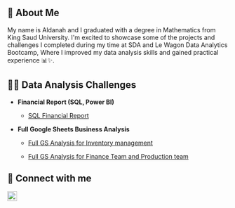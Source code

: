 
<h2> 🚀 About Me </h2>
My name is Aldanah and I graduated with a degree in Mathematics from King Saud University.
I'm excited to showcase some of the projects and challenges I completed during my time at SDA and Le Wagon Data Analytics Bootcamp,
Where I improved my data analysis skills and gained practical experience 📊✨.


<h2>👨‍💻 Data Analysis Challenges</h2>

- <b>Financial Report (SQL, Power BI)  </b>

  - [SQL Financial Report](https://github.com/Aldanah1/SQL-Financial-Report/tree/main)

- <b>Full Google Sheets Business Analysis </b>
    
   - [Full GS Analysis for Inventory management](https://docs.google.com/spreadsheets/d/1DoDcpn1WqO_Ah2jBdKHQrr5MM5L_cQABTWkMph2eIPk/edit?usp=sharing)

   - [Full GS Analysis for Finance Team and Production team](https://docs.google.com/spreadsheets/d/1B0P0ZUjMIGN-r8ExJqz0ixb8CJtTo9WNBKxgxpfonu0/edit?usp=sharing)
  
<!--


- <b>Dashboard Projects</b>

-->
  
<h2> 🤳 Connect with me</h2>

[<img align="left" alt="JoshMadakor | LinkedIn" width="22px" src="https://cdn.jsdelivr.net/npm/simple-icons@v3/icons/linkedin.svg" />][linkedin]

[linkedin]: https://linkedin.com/in/aldanah-alawaji

